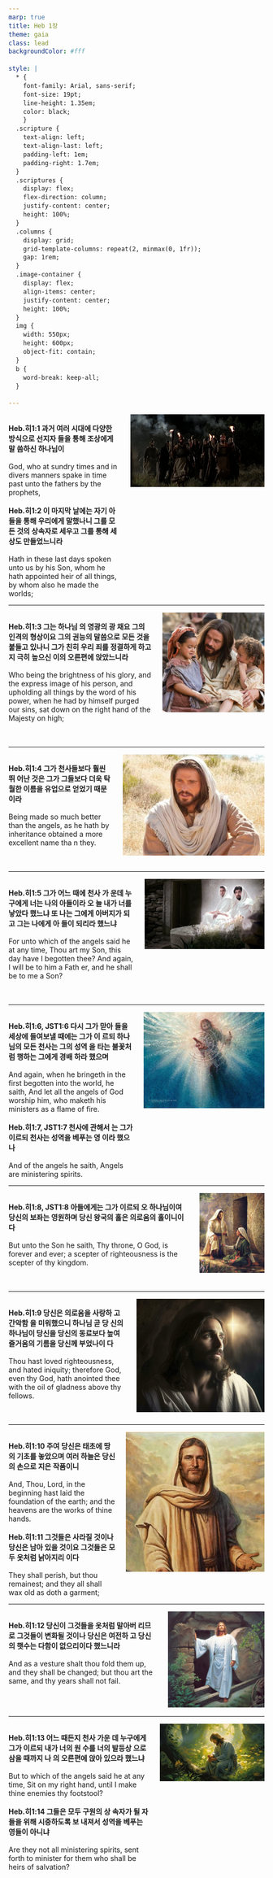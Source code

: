 ```yaml
---
marp: true
title: Heb 1장
theme: gaia
class: lead
backgroundColor: #fff

style: |
  * {
    font-family: Arial, sans-serif;
    font-size: 19pt;
    line-height: 1.35em;
    color: black;
    }
  .scripture {
    text-align: left;
    text-align-last: left;
    padding-left: 1em;
    padding-right: 1.7em;
  }
  .scriptures {
    display: flex;
    flex-direction: column;
    justify-content: center;
    height: 100%;
  }
  .columns {
    display: grid;
    grid-template-columns: repeat(2, minmax(0, 1fr));
    gap: 1rem;
  }
  .image-container {
    display: flex;
    align-items: center;
    justify-content: center;
    height: 100%;
  }
  img {
    width: 550px;
    height: 600px;
    object-fit: contain;
  }
  b {
    word-break: keep-all;
  }

---
```


<div class="columns">
  <div class="scriptures">
    <br>
    <div class="scripture">
      <b>Heb.히1:1 과거 여러 시대에 다양한 방식으로 선지자 들을 통해 조상에게 말 씀하신 하나님이 
      </b>
    </div>
    <br>
    <div class="scripture">God, who at sundry times and in divers manners spake in time past unto the fathers by the prophets, 
    </div>
    <br>
    <div class="scripture">
      <b>Heb.히1:2 이 마지막 날에는 자기 아들을 통해 우리에게 말했나니 그를 모든 것의 상속자로 세우고 그를 통해 세상도 만들었느니라 
      </b>
    </div>
    <br>
    <div class="scripture">Hath in these last days spoken unto us by his Son, whom he hath appointed heir of all things, by whom also he made the worlds; 
    </div>         
  </div>
  <div class="image-container">
    <img src='../../pictures/picture_162.jpg'>
  </div>
</div>

---

<div class="columns">
  <div class="scriptures">
    <br>
    <div class="scripture">
      <b>Heb.히1:3 그는 하나님 의 영광의 광 채요 그의 인격의 형상이요 그의 권능의 말씀으로 모든 것을 붙들고 있나니 그가 친히 우리 죄를 정결하게 하고 지 극히 높으신 이의 오른편에 앉았느니라 
      </b>
    </div>
    <br>
    <div class="scripture">Who being the brightness of his glory, and the express image of his person, and upholding all things by the word of his power, when he had by himself purged our sins, sat down on the right hand of the Majesty on high; 
    </div>
    <br>
    <div class="scripture">
      <b>
      </b>
    </div>
    <br>
    <div class="scripture">
    </div>         
  </div>
  <div class="image-container">
    <img src='../../pictures/picture_122.jpg'>
  </div>
</div>

---

<div class="columns">
  <div class="scriptures">
    <br>
    <div class="scripture">
      <b>Heb.히1:4 그가 천사들보다 훨씬 뛰 어난 것은 그가 그들보다 더욱 탁월한 이름을 유업으로 얻었기 때문이라 
      </b>
    </div>
    <br>
    <div class="scripture">Being made so much better than the angels, as he hath by inheritance obtained a more excellent name tha n they. 
    </div>
    <br>
    <div class="scripture">
      <b>
      </b>
    </div>
    <br>
    <div class="scripture">
    </div>         
  </div>
  <div class="image-container">
    <img src='../../pictures/picture_48.jpg'>
  </div>
</div>

---

<div class="columns">
  <div class="scriptures">
    <br>
    <div class="scripture">
      <b>Heb.히1:5 그가 어느 때에 천사 가 운데 누구에게 너는 나의 아들이라 오 늘 내가 너를 낳았다 했느냐 또 나는 그에게 아버지가 되고 그는 나에게 아 들이 되리라 했느냐 
      </b>
    </div>
    <br>
    <div class="scripture">For unto which of the angels said he at any time, Thou art my Son, this day have I begotten thee? And again, I will be to him a Fath er, and he shall be to me a Son? 
    </div>
    <br>
    <div class="scripture">
      <b>
      </b>
    </div>
    <br>
    <div class="scripture">
    </div>         
  </div>
  <div class="image-container">
    <img src='../../pictures/picture_177.jpg'>
  </div>
</div>

---

<div class="columns">
  <div class="scriptures">
    <br>
    <div class="scripture">
      <b>Heb.히1:6, JST1:6 다시 그가 맏아 들을 세상에 들여보낼 때에는 그가 이 르되 하나님의 모든 천사는 그의 성역 을 타는 불꽃처럼 행하는 그에게 경배 하라 했으며 
      </b>
    </div>
    <br>
    <div class="scripture">And again, when he bringeth in the first begotten into the world, he saith, And let all the angels of God worship him, who maketh his ministers as a flame of fire. 
    </div>
    <br>
    <div class="scripture">
      <b>Heb.히1:7, JST1:7 천사에 관해서 는 그가 이르되 천사는 성역을 베푸는 영 이라 했으나 
      </b>
    </div>
    <br>
    <div class="scripture">And of the angels he saith, Angels are ministering spirits. 
    </div>         
  </div>
  <div class="image-container">
    <img src='../../pictures/picture_9.jpg'>
  </div>
</div>

---

<div class="columns">
  <div class="scriptures">
    <br>
    <div class="scripture">
      <b>Heb.히1:8, JST1:8 아들에게는 그가 이르되 오 하나님이여 당신의 보좌는 영원하며 당신 왕국의 홀은 의로움의 홀이니이다 
      </b>
    </div>
    <br>
    <div class="scripture">But unto the Son he saith, Thy throne, O God, is forever and ever; a scepter of righteousness is the scepter of thy kingdom. 
    </div>
    <br>
    <div class="scripture">
      <b>
      </b>
    </div>
    <br>
    <div class="scripture">
    </div>         
  </div>
  <div class="image-container">
    <img src='../../pictures/picture_168.jpg'>
  </div>
</div>

---

<div class="columns">
  <div class="scriptures">
    <br>
    <div class="scripture">
      <b>Heb.히1:9 당신은 의로움을 사랑하 고 간악함 을 미워했으니 하나님 곧 당 신의 하나님이 당신을 당신의 동료보다 높여 즐거움의 기름을 당신께 부었나이 다 
      </b>
    </div>
    <br>
    <div class="scripture">Thou hast loved righteousness, and hated iniquity; therefore God, even thy God, hath anointed thee with the oil of gladness above thy fellows. 
    </div>
    <br>
    <div class="scripture">
      <b>
      </b>
    </div>
    <br>
    <div class="scripture">
    </div>         
  </div>
  <div class="image-container">
    <img src='../../pictures/picture_86.jpg'>
  </div>
</div>

---

<div class="columns">
  <div class="scriptures">
    <br>
    <div class="scripture">
      <b>Heb.히1:10 주여 당신은 태초에 땅 의 기초를 놓았으며 여러 하늘은 당신 의 손으로 지은 작품이니 
      </b>
    </div>
    <br>
    <div class="scripture">And, Thou, Lord, in the beginning hast laid the foundation of the earth; and the heavens are the works of thine hands. 
    </div>
    <br>
    <div class="scripture">
      <b>Heb.히1:11 그것들은 사라질 것이나 당신은 남아 있을 것이요 그것들은 모 두 옷처럼 낡아지리 이다 
      </b>
    </div>
    <br>
    <div class="scripture">They shall perish, but thou remainest; and they all shall wax old as doth a garment; 
    </div>         
  </div>
  <div class="image-container">
    <img src='../../pictures/picture_111.jpg'>
  </div>
</div>

---

<div class="columns">
  <div class="scriptures">
    <br>
    <div class="scripture">
      <b>Heb.히1:12 당신이 그것들을 옷처럼 말아버 리므로 그것들이 변화될 것이나 당신은 여전하 고 당신의 햇수는 다함이 없으리이다 했느니라 
      </b>
    </div>
    <br>
    <div class="scripture">And as a vesture shalt thou fold them up, and they shall be changed; but thou art the same, and thy years shall not fail. 
    </div>
    <br>
    <div class="scripture">
      <b>
      </b>
    </div>
    <br>
    <div class="scripture">
    </div>         
  </div>
  <div class="image-container">
    <img src='../../pictures/picture_145.jpg'>
  </div>
</div>

---

<div class="columns">
  <div class="scriptures">
    <br>
    <div class="scripture">
      <b>Heb.히1:13 어느 때든지 천사 가운 데 누구에게 그가 이르되 내가 너의 원 수를 너의 발등상 으로 삼을 때까지 나 의 오른편에 앉아 있으라 했느냐 
      </b>
    </div>
    <br>
    <div class="scripture">But to which of the angels said he at any time, Sit on my right hand, until I make thine enemies thy footstool? 
    </div>
    <br>
    <div class="scripture">
      <b>Heb.히1:14 그들은 모두 구원의 상 속자가 될 자들을 위해 시중하도록 보 내져서 성역을 베푸는 영들이 아니냐 
      </b>
    </div>
    <br>
    <div class="scripture">Are they not all ministering spirits, sent forth to minister for them who shall be heirs of salvation?
    </div>         
  </div>
  <div class="image-container">
    <img src='../../pictures/picture_154.jpg'>
  </div>
</div>

